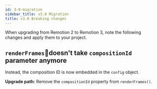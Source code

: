 ```yaml
---
id: 3-0-migration
sidebar_title: v3.0 Migration
title: v3.0 Breaking changes
---
```


When upgrading from Remotion 2 to Remotion 3, note the following changes and apply them to your project.

## `renderFrames`doesn't take `compositionId` parameter anymore

Instead, the composition ID is now embedded in the `config` object.

**Upgrade path:** Remove the `compositionId` property from `renderFrames()`.
